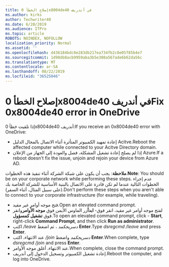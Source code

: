 ```yaml
---
title: إصلاح الخطأ 0x8004de40 في أندريف
ms.author: kirks
author: Techwriter40
ms.date: 6/20/2019
ms.audience: ITPro
ms.topic: article
ROBOTS: NOINDEX, NOFOLLOW
localization_priority: Normal
ms.assetid: ''
ms.openlocfilehash: d436184bdc0e283db217ea734fb2c8e05f85b4e7
ms.sourcegitcommit: 1d98db8acb9959aba3b5e308a567ade6b62da56c
ms.translationtype: MT
ms.contentlocale: ar-SA
ms.lasthandoff: 08/22/2019
ms.locfileid: "36525046"
---
```

# <a name="fix-0x8004de40-error-in-onedrive"></a><span data-ttu-id="9e35f-102">إصلاح الخطأ 0x8004de40 في أندريف</span><span class="sxs-lookup"><span data-stu-id="9e35f-102">Fix 0x8004de40 error in OneDrive</span></span>

<span data-ttu-id="9e35f-103">إذا تلقيت خطأ 0x8004de40 أندريف:</span><span class="sxs-lookup"><span data-stu-id="9e35f-103">If you receive an 0x8004de40 error with OneDrive:</span></span>

- <span data-ttu-id="9e35f-104">إعادة تمهيد الكمبيوتر المتأثرة أثناء الاتصال بالمجال الدليل Acitve.</span><span class="sxs-lookup"><span data-stu-id="9e35f-104">Reboot the affected computer while connected to your Acitve Directory domain.</span></span>
- <span data-ttu-id="9e35f-105">إذا لم يصلح إعادة تشغيل المشكلة، فصل والعودة إلى الجهاز من الإعلان Azure.</span><span class="sxs-lookup"><span data-stu-id="9e35f-105">If a reboot doesn't fix the issue, unjoin and rejoin your device from Azure AD.</span></span> 

<span data-ttu-id="9e35f-106">**ملاحظة**: يجب أن يكون على شبكة الشركة أثناء تنفيذ هذه الخطوات.</span><span class="sxs-lookup"><span data-stu-id="9e35f-106">**Note**: You should be on your corporate network while performing these steps.</span></span> <span data-ttu-id="9e35f-107">عدم إجراء الخطوات التالية عندما لم تكن قادرة على الاتصال بالبنية الأساسية للشركة الخاصة بك (على سبيل المثال، أثناء السفر).</span><span class="sxs-lookup"><span data-stu-id="9e35f-107">Don't perform these steps when you aren't able to connect to your corporate infrastructure (for example, while traveling).</span></span> 

- <span data-ttu-id="9e35f-108">فتح موجه أوامر غير مقيد.</span><span class="sxs-lookup"><span data-stu-id="9e35f-108">Open an elevated command prompt.</span></span> 
- <span data-ttu-id="9e35f-109">لفتح موجه أوامر غير مقيد، انقر فوق- **ابدأ**زر الماوس الأيمن فوق **موجه الأوامر**وانقر فوق **تشغيل كمسؤول**.</span><span class="sxs-lookup"><span data-stu-id="9e35f-109">To open an elevated command prompt, click - **Start**, right-click **Command Prompt**, and then click **Run as administrator**.</span></span>
- <span data-ttu-id="9e35f-110">اكتب */leave دسريجكمد* ، ثم اضغط **Enter**.</span><span class="sxs-lookup"><span data-stu-id="9e35f-110">Type *dsregcmd /leave* and press **Enter**.</span></span>
- <span data-ttu-id="9e35f-111">عند الانتهاء، اكتب */join دسريجكمد* واضغط **Enter**.</span><span class="sxs-lookup"><span data-stu-id="9e35f-111">When complete, type *dsregcmd /join* and press **Enter**.</span></span>
- <span data-ttu-id="9e35f-112">عند الانتهاء، أغلق موجه الأوامر.</span><span class="sxs-lookup"><span data-stu-id="9e35f-112">When complete, close the command prompt.</span></span>
- <span data-ttu-id="9e35f-113">إعادة تشغيل الكمبيوتر وتسجيل الدخول إلى أندريف.</span><span class="sxs-lookup"><span data-stu-id="9e35f-113">Reboot the computer, and log into OneDrive.</span></span>